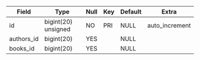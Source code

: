 
| Field      | Type                | Null | Key | Default | Extra          |
|------------|---------------------|------|-----|---------|----------------|
| id         | bigint(20) unsigned | NO   | PRI | NULL    | auto_increment |
| authors_id | bigint(20)          | YES  |     | NULL    |                |
| books_id   | bigint(20)          | YES  |     | NULL    |                |
